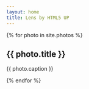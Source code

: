 ```yaml
---
layout: home
title: Lens by HTML5 UP
---
```


<!-- Thumbnail -->
<section id="thumbnails">{% for photo in site.photos %}
	<article>
		<a class="thumbnail" href="{{ photo.image }}" data-position="left center">
		<img src="{{ photo.thumbnail }}" alt="" /></a>
		<h2>{{ photo.title }}</h2>
		<p>{{ photo.caption }}</p>
	</article>
{% endfor %}
</section>

